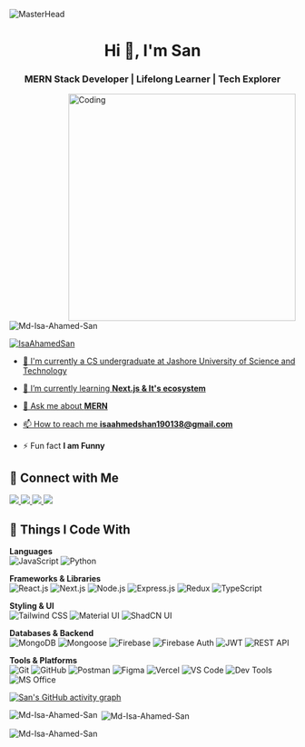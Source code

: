 ![MasterHead](https://user-images.githubusercontent.com/10498744/210012254-234538ff-d198-48aa-8964-37e6fd45d227.gif)
<h1 align="center">Hi 👋, I'm San</h1>
<h3 align="center">MERN Stack Developer | Lifelong Learner | Tech Explorer</h3>
<img align="right" alt="Coding" width="400" src="https://camo.githubusercontent.com/15857bd385b12298e036391e6b9644e481eb0903f46311126cb5f571df2b3686/68747470733a2f2f77686f736172676879612e6e65746c6966792e6170702f636f6e74656e742f67697068792e676966">


<p align="left"> <img src="https://komarev.com/ghpvc/?username=Md-Isa-Ahamed-San&label=Profile%20views&color=0e75b6&style=flat" alt="Md-Isa-Ahamed-San" /> </p>

<p align="left"> <a href="https://www.linkedin.com/in/isaahamedsan" target="blank"><img src="https://img.shields.io/twitter/follow/San?logo=linkedin&style=for-the-badge" alt="IsaAhamedSan"  </p>

- 🔭 I'm currently a CS undergraduate at Jashore University of Science and Technology

- 🌱 I’m currently learning **Next.js & It's ecosystem**

- 💬 Ask me about **MERN**

- 📫 How to reach me **isaahmedshan190138@gmail.com**

- ⚡ Fun fact **I am Funny**

## 🔗 Connect with Me

<p align="left">

<a href="https://isa-ahamed-san-portfolio.vercel.app" target="_blank">
  <img src="https://img.shields.io/badge/-Portfolio-000000?style=for-the-badge&logo=globe&logoColor=white" />
</a>

  <a href="https://www.linkedin.com/in/isaahamedsan/" target="_blank">
    <img src="https://img.shields.io/badge/-LinkedIn-0077B5?style=for-the-badge&logo=linkedin&logoColor=white" />
  </a>
  <a href="https://www.facebook.com/shan49141" target="_blank">
    <img src="https://img.shields.io/badge/-Facebook-1877F2?style=for-the-badge&logo=facebook&logoColor=white" />
  </a>
  <a href="mailto:isaahmedshan190138@gmail.com" target="_blank">
    <img src="https://img.shields.io/badge/-Gmail-D14836?style=for-the-badge&logo=gmail&logoColor=white" />
  </a>
</p>


## 🧠 Things I Code With

<!-- Languages -->
**Languages**  
![JavaScript](https://img.shields.io/badge/-JavaScript-F7DF1E?style=flat-square&logo=javascript&logoColor=black)
![Python](https://img.shields.io/badge/-Python-3776AB?style=flat-square&logo=python&logoColor=white)


<!-- Frameworks & Libraries -->
**Frameworks & Libraries**  
![React.js](https://img.shields.io/badge/-React.js-45b8d8?style=flat-square&logo=react&logoColor=white)
![Next.js](https://img.shields.io/badge/-Next.js-000000?style=flat-square&logo=nextdotjs&logoColor=white)
![Node.js](https://img.shields.io/badge/-Node.js-43853d?style=flat-square&logo=node.js&logoColor=white)
![Express.js](https://img.shields.io/badge/-Express.js-000000?style=flat-square&logo=express&logoColor=white)
![Redux](https://img.shields.io/badge/-Redux-764ABC?style=flat-square&logo=redux&logoColor=white)
![TypeScript](https://img.shields.io/badge/-TypeScript-007ACC?style=flat-square&logo=typescript&logoColor=white)

<!-- Styling & UI -->
**Styling & UI**  
![Tailwind CSS](https://img.shields.io/badge/-Tailwind_CSS-38B2AC?style=flat-square&logo=tailwindcss&logoColor=white)
![Material UI](https://img.shields.io/badge/-Material_UI-007FFF?style=flat-square&logo=mui&logoColor=white)
![ShadCN UI](https://img.shields.io/badge/-ShadCN_UI-000000?style=flat-square&logo=uikit&logoColor=white)

<!-- Databases & Backend -->
**Databases & Backend**  
![MongoDB](https://img.shields.io/badge/-MongoDB-13aa52?style=flat-square&logo=mongodb&logoColor=white)
![Mongoose](https://img.shields.io/badge/-Mongoose-880000?style=flat-square&logo=mongoose&logoColor=white)
![Firebase](https://img.shields.io/badge/-Firebase-FFCA28?style=flat-square&logo=firebase&logoColor=black)
![Firebase Auth](https://img.shields.io/badge/-Firebase_Auth-FFCA28?style=flat-square&logo=firebase&logoColor=black)
![JWT](https://img.shields.io/badge/-JWT-000000?style=flat-square&logo=jsonwebtokens&logoColor=white)
![REST API](https://img.shields.io/badge/-REST_API-6DB33F?style=flat-square&logo=fastapi&logoColor=white)

<!-- Tools & Platforms -->
**Tools & Platforms**  
![Git](https://img.shields.io/badge/-Git-F05032?style=flat-square&logo=git&logoColor=white)
![GitHub](https://img.shields.io/badge/-GitHub-181717?style=flat-square&logo=github&logoColor=white)
![Postman](https://img.shields.io/badge/-Postman-FF6C37?style=flat-square&logo=postman&logoColor=white)
![Figma](https://img.shields.io/badge/-Figma-F24E1E?style=flat-square&logo=figma&logoColor=white)
![Vercel](https://img.shields.io/badge/-Vercel-000000?style=flat-square&logo=vercel&logoColor=white)
![VS Code](https://img.shields.io/badge/-VS_Code-007ACC?style=flat-square&logo=visualstudiocode&logoColor=white)
![Dev Tools](https://img.shields.io/badge/-DevTools-FF9800?style=flat-square&logo=googlechrome&logoColor=white)
![MS Office](https://img.shields.io/badge/-MS_Office-D83B01?style=flat-square&logo=microsoftoffice&logoColor=white)


[![San's GitHub activity graph](https://activity-graph.herokuapp.com/graph?username=Md-Isa-Ahamed-San&&theme=xcode)](https://github.com/Md-Isa-Ahamed-San)

<p><img align="left" src="https://github-readme-stats.vercel.app/api/top-langs?username=Md-Isa-Ahamed-San&show_icons=true&locale=en&layout=compact&theme=tokyonight" alt="Md-Isa-Ahamed-San" /></p>

<p>&nbsp;<img align="center" src="https://github-readme-stats.vercel.app/api?username=Md-Isa-Ahamed-San&show_icons=true&locale=en&theme=tokyonight" alt="Md-Isa-Ahamed-San" /></p>

<p><img align="center" src="https://github-readme-streak-stats.herokuapp.com/?user=Md-Isa-Ahamed-San&&theme=tokyonight" alt="Md-Isa-Ahamed-San" /></p>
